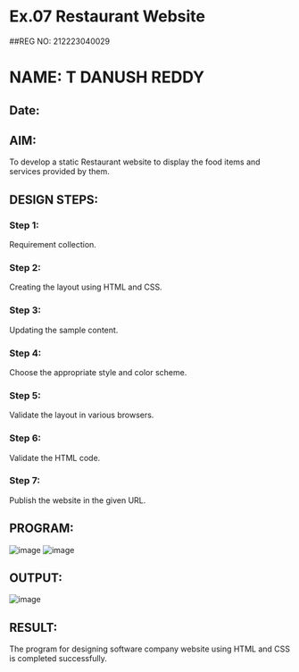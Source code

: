 # Ex.07 Restaurant Website
##REG NO: 212223040029
# NAME: T DANUSH REDDY
## Date:

## AIM:
To develop a static Restaurant website to display the food items and services provided by them.

## DESIGN STEPS:

### Step 1:
Requirement collection.

### Step 2:
Creating the layout using HTML and CSS.

### Step 3:
Updating the sample content.

### Step 4:
Choose the appropriate style and color scheme.

### Step 5:
Validate the layout in various browsers.

### Step 6:
Validate the HTML code.

### Step 7:
Publish the website in the given URL.

## PROGRAM:
![image](https://github.com/user-attachments/assets/93e49d8e-33eb-4315-bd7b-1dc3e3f3c13c)
![image](https://github.com/user-attachments/assets/1030d38a-50b2-4630-8ac7-f4fab7b426f0)


## OUTPUT:
![image](https://github.com/user-attachments/assets/51cc9a6e-2a5f-4347-8d60-8ed825ac1ef8)


## RESULT:
The program for designing software company website using HTML and CSS is completed successfully.
